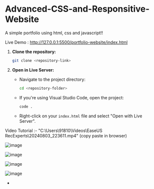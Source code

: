 # Advanced-CSS-and-Responsitive-Website
A simple portfolio using html, css and javascript!!

Live Demo : http://127.0.0.1:5500/portfolio-website/index.html

1. **Clone the repository:**
   ```bash
   git clone <repository-link>
   ```

2. **Open in Live Server:**
   - Navigate to the project directory:
     ```bash
     cd <repository-folder>
     ```
   - If you're using Visual Studio Code, open the project:
     ```bash
     code .
     ```
   - Right-click on your `index.html` file and select "Open with Live Server".

  
Video Tutorial :- "C:\Users\91810\Videos\EaseUS RecExperts\20240803_223611.mp4"  (copy paste in browser)


![image](https://github.com/user-attachments/assets/2f2a4434-e838-4035-9e97-422e8c314366)

![image](https://github.com/user-attachments/assets/1fb5e147-bc8a-43f4-886f-d1e68c468d8c)

![image](https://github.com/user-attachments/assets/77ba8f6e-0e31-4cc1-b05b-1a9c4d9897a9)

![image](https://github.com/user-attachments/assets/db4bf919-f65c-42ee-8229-1ac5538e13dc)




  
   - 
